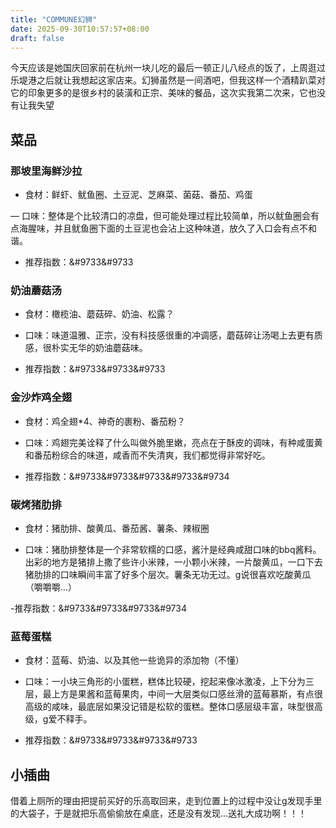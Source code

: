 ```yaml
---
title: "COMMUNE幻狮"
date: 2025-09-30T10:57:57+08:00
draft: false
---
```


今天应该是她国庆回家前在杭州一块儿吃的最后一顿正儿八经点的饭了，上周逛过乐堤港之后就让我想起这家店来。幻狮虽然是一间酒吧，但我这样一个酒精趴菜对它的印象更多的是很乡村的装潢和正宗、美味的餐品，这次实我第二次来，它也没有让我失望

## 菜品

### 那坡里海鲜沙拉

- 食材：鲜虾、鱿鱼圈、土豆泥、芝麻菜、菌菇、番茄、鸡蛋

— 口味：整体是个比较清口的凉盘，但可能处理过程比较简单，所以鱿鱼圈会有点海腥味，并且鱿鱼圈下面的土豆泥也会沾上这种味道，放久了入口会有点不和谐。

- 推荐指数：&#9733&#9733


### 奶油蘑菇汤

- 食材：橄榄油、蘑菇碎、奶油、松露？

- 口味：味道温雅、正宗，没有科技感很重的冲调感，蘑菇碎让汤喝上去更有质感，很朴实无华的奶油蘑菇味。 

- 推荐指数：&#9733&#9733&#9733

### 金沙炸鸡全翅

- 食材：鸡全翅*4、神奇的裹粉、番茄粉？

- 口味：鸡翅完美诠释了什么叫做外脆里嫩，亮点在于酥皮的调味，有种咸蛋黄和番茄粉综合的味道，咸香而不失清爽，我们都觉得非常好吃。

- 推荐指数：&#9733&#9733&#9733&#9733&#9734

### 碳烤猪肋排

- 食材：猪肋排、酸黄瓜、番茄酱、薯条、辣椒圈

- 口味：猪肋排整体是一个非常软糯的口感，酱汁是经典咸甜口味的bbq酱料。出彩的地方是猪排上撒了些许小米辣，一小颗小米辣，一片酸黄瓜，一口下去猪肋排的口味瞬间丰富了好多个层次。薯条无功无过。g说很喜欢吃酸黄瓜（嚼嚼嚼...）

-推荐指数：&#9733&#9733&#9733&#9734

### 蓝莓蛋糕

- 食材：蓝莓、奶油、以及其他一些诡异的添加物（不懂）

- 口味：一小块三角形的小蛋糕，糕体比较硬，挖起来像冰激凌，上下分为三层，最上方是果酱和蓝莓果肉，中间一大层类似口感丝滑的蓝莓慕斯，有点很高级的咸味，最底层如果没记错是松软的蛋糕。整体口感层级丰富，味型很高级，g爱不释手。

- 推荐指数：&#9733&#9733&#9733&#9733

## 小插曲

借着上厕所的理由把提前买好的乐高取回来，走到位置上的过程中没让g发现手里的大袋子，于是就把乐高偷偷放在桌底，还是没有发现...送礼大成功啊！！！
